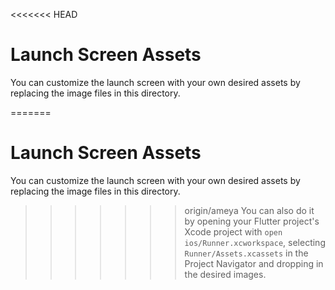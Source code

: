 <<<<<<< HEAD
# Launch Screen Assets

You can customize the launch screen with your own desired assets by replacing the image files in this directory.

=======
# Launch Screen Assets

You can customize the launch screen with your own desired assets by replacing the image files in this directory.

>>>>>>> origin/ameya
You can also do it by opening your Flutter project's Xcode project with `open ios/Runner.xcworkspace`, selecting `Runner/Assets.xcassets` in the Project Navigator and dropping in the desired images.